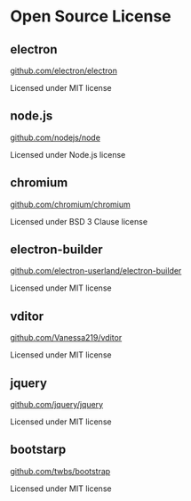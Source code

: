 # Open Source License

## electron

[github.com/electron/electron](https://github.com/electron/electron)

Licensed under MIT license

## node.js

[github.com/nodejs/node](https://github.com/nodejs/node)

Licensed under Node.js license

## chromium

[github.com/chromium/chromium](https://github.com/chromium/chromium)

Licensed under BSD 3 Clause license

## electron-builder

[github.com/electron-userland/electron-builder](https://github.com/electron-userland/electron-builder)

Licensed under MIT license

## vditor

[github.com/Vanessa219/vditor](https://github.com/Vanessa219/vditor)

Licensed under MIT license

## jquery

[github.com/jquery/jquery](https://github.com/jquery/jquery)

Licensed under MIT license

## bootstarp

[github.com/twbs/bootstrap](https://github.com/twbs/bootstrap)

Licensed under MIT license


